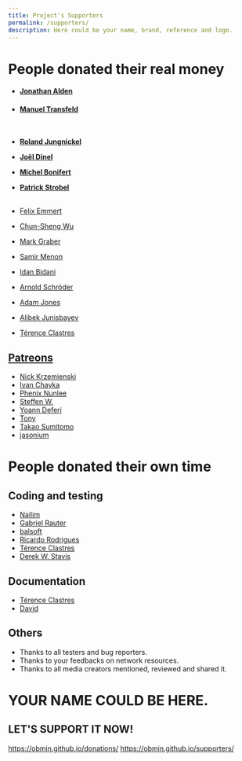 ```yaml
---
title: Project's Supporters
permalink: /supporters/
description: Here could be your name, brand, reference and logo.
---
```


# People donated their **real money**

* #### [Jonathan Alden](https://obmin.github.io/supporters/)
* #### [Manuel Transfeld](https://obmin.github.io/supporters/)
<br>


* **[Roland Jungnickel](https://obmin.github.io/supporters/)**
* **[Joël Dinel](https://obmin.github.io/supporters/)**
* **[Michel Bonifert](https://obmin.github.io/supporters/)**
* **[Patrick Strobel](https://obmin.github.io/supporters/)**
<br><br>


* [Felix Emmert](https://obmin.github.io/supporters/)
* [Chun-Sheng Wu](https://obmin.github.io/supporters/)
* [Mark Graber](https://obmin.github.io/supporters/)
* [Samir Menon](https://obmin.github.io/supporters/)
* [Idan Bidani](https://obmin.github.io/supporters/)
* [Arnold Schröder](https://obmin.github.io/supporters/)
* [Adam Jones](https://obmin.github.io/supporters/)
* [Alibek Junisbayev](https://obmin.github.io/supporters/)
* [Térence Clastres](https://github.com/terencode)

## [Patreons](https://www.patreon.com/konkor)

* [Nick Krzemienski](https://github.com/krzemienski)
* [Ivan Chayka](https://vk.com/anaumynaugames)
* [Phenix Nunlee](https://www.patreon.com/user?u=21996172)
* [Steffen W.](https://www.patreon.com/user/creators?u=7405409)
* [Yoann Deferi](https://obmin.github.io/supporters/)
* [Tony](https://www.patreon.com/twu026)
* [Takao Sumitomo](https://www.patreon.com/user?u=21736175)
* [jasonium](https://www.patreon.com/user?u=711103)


# People donated their **own time**

## Coding and testing

* [Nailim](https://github.com/Nailim)
* [Gabriel Rauter](https://github.com/raetiacorvus)
* [balsoft](https://github.com/balsoft)
* [Ricardo Rodrigues](https://github.com/RicardoEPRodrigues)
* [Térence Clastres](https://github.com/terencode)
* [Derek W. Stavis](https://github.com/derekstavis)

## Documentation

* [Térence Clastres](https://github.com/terencode)
* [David](https://github.com/BurningSmile)

## Others

* Thanks to all testers and bug reporters.
* Thanks to your feedbacks on network resources.
* Thanks to all media creators mentioned, reviewed and shared it.

# YOUR NAME COULD BE HERE.
## LET'S SUPPORT IT NOW!

https://obmin.github.io/donations/
https://obmin.github.io/supporters/

